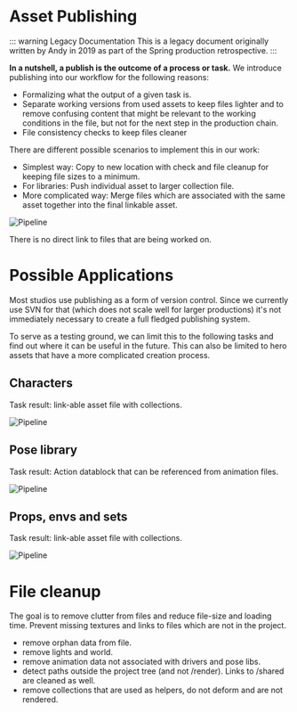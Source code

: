 # Asset Publishing

::: warning Legacy Documentation
This is a legacy document originally written by Andy in 2019 as part of the Spring production retrospective.
:::

**In a nutshell, a publish is the outcome of a process or task.** We introduce publishing into our workflow for the following reasons:

- Formalizing what the output of a given task is.
- Separate working versions from used assets to keep files lighter and to remove confusing content that might be relevant to the working conditions in the file, but not for the next step in the production chain.
- File consistency checks to keep files cleaner

There are different possible scenarios to implement this in our work:

- Simplest way: Copy to new location with check and file cleanup for keeping file sizes to a minimum.
- For libraries: Push individual asset to larger collection file.
- More complicated way: Merge files which are associated with the same asset together into the final linkable asset.
    
![Pipeline](/media/archive/pipeline-proposal-2019/pipeline_proposal.png)

There is no direct link to files that are being worked on. 
    

# Possible Applications

Most studios use publishing as a form of version control. Since we currently use SVN for that (which does not scale well for larger productions) it's not immediately necessary to create a full fledged publishing system. 

To serve as a testing ground, we can limit this to the following tasks and find out where it can be useful in the future. This can also be limited to hero assets that have a more complicated creation process.

## Characters

Task result: link-able asset file with collections.

![Pipeline](/media/archive/pipeline-proposal-2019/publish_char.png)

## Pose library

Task result: Action datablock that can be referenced from animation files.

![Pipeline](/media/archive/pipeline-proposal-2019/publish_poselib.png)

## Props, envs and sets

Task result: link-able asset file with collections.

![Pipeline](/media/archive/pipeline-proposal-2019/publish_asset.png)


# File cleanup

The goal is to remove clutter from files and reduce file-size and loading time. Prevent missing textures and links to files which are not in the project.

- remove orphan data from file.
- remove lights and world.
- remove animation data not associated with drivers and pose libs.
- detect paths outside the project tree (and not /render). Links to /shared are cleaned as well.
- remove collections that are used as helpers, do not deform and are not rendered.
